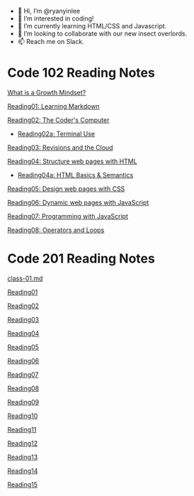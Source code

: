 - 👋 Hi, I’m @ryanyinlee
- 👀 I’m interested in coding!
- 🌱 I’m currently learning HTML/CSS and Javascript.
- 💞️ I’m looking to collaborate with our new insect overlords.
- 📫 Reach me on Slack.

# Code 102 Reading Notes

[What is a Growth Mindset?](growthmindset.md)

[Reading01: Learning Markdown](reading01.md)

[Reading02: The Coder's Computer](reading02.md)
- [Reading02a: Terminal Use](reading02a.html)

[Reading03: Revisions and the Cloud](reading03.md)

[Reading04: Structure web pages with HTML](reading04.md)
- [Reading04a: HTML Basics & Semantics](reading04a.md)

[Reading05: Design web pages with CSS](reading05.md)

[Reading06: Dynamic web pages with JavaScript](reading06.md)

[Reading07: Programming with JavaScript](reading07.md)

[Reading08: Operators and Loops](reading08.md)

# Code 201 Reading Notes

[class-01.md](class-01.md)

[Reading01](reading20101.md)

[Reading02](reading20102.md)

[Reading03](reading20103.md)

[Reading04](reading20104.md)

[Reading05](reading20105.md)

[Reading06](reading20106.md)

[Reading07](reading20107.md)

[Reading08](reading20108.md)

[Reading09](reading20109.md)

[Reading10](reading20110.md)

[Reading11](reading20111.md)

[Reading12](reading20112.md)

[Reading13](reading20113.md)

[Reading14](reading20114.md)

[Reading15](reading20115.md)



<!---
ryanyinlee/ryanyinlee is a ✨ special ✨ repository because its `README.md` (this file) appears on your GitHub profile.
You can click the Preview link to take a look at your changes.
--->
